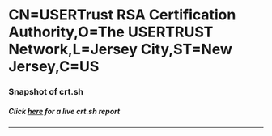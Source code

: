 # CN=USERTrust RSA Certification Authority,O=The USERTRUST Network,L=Jersey City,ST=New Jersey,C=US
### Snapshot of crt.sh
##### Click [here](https://crt.sh/?serial=A6DC2ED38830CC033D23ABCEB72564BF) for a live crt.sh report

---

